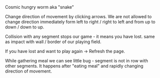 Cosmic hungry worm aka "snake"

Change direction of movement by clicking arrows. We are not allowed to change direction immediately form left to right / right to left and from up to down / down to up.

Collision with any segment stops our game - it means you have lost. same as impact with wall / border of our playing field.

If you have lost and want to play again -> Refresh the page.

While gathering meal we can see little bug - segment is not in row with other segments. It happens after "eating meal" and rapidly changing direction of movement.


